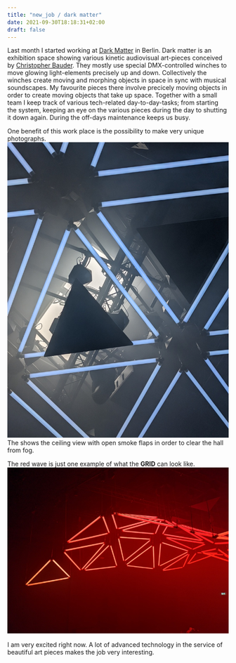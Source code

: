 ```yaml
---
title: "new_job / dark matter"
date: 2021-09-30T18:18:31+02:00
draft: false
---
```


Last month I started working at [Dark Matter](darkmatter.berlin) in Berlin. Dark matter is an exhibition space showing various kinetic audiovisual art-pieces conceived by [Christopher Bauder](https://en.wikipedia.org/wiki/Christopher_Bauder). They mostly use special DMX-controlled winches to move glowing light-elements precisely up and down. Collectively the winches create moving and morphing objects in space in sync with musical soundscapes. 
My favourite pieces there involve precicely moving objects in order to create moving objects that take up space. Together with a small team I keep track of various tech-related day-to-day-tasks; from starting the system, keeping an eye on the various pieces during the day to shutting it down again. During the off-days maintenance keeps us busy. 

One benefit of this work place is the possibility to make very unique photographs.  
![grid ceiling](/img/grid_foggy_ceiling.jpg) The shows the ceiling view with open smoke flaps in order to clear the hall from fog. 

The red wave is just one example of what the **GRID** can look like.
![grid ceiling](/img/grid_red_wave.jpg)

I am very excited right now. A lot of advanced technology in the service of beautiful art pieces makes the job very interesting.
